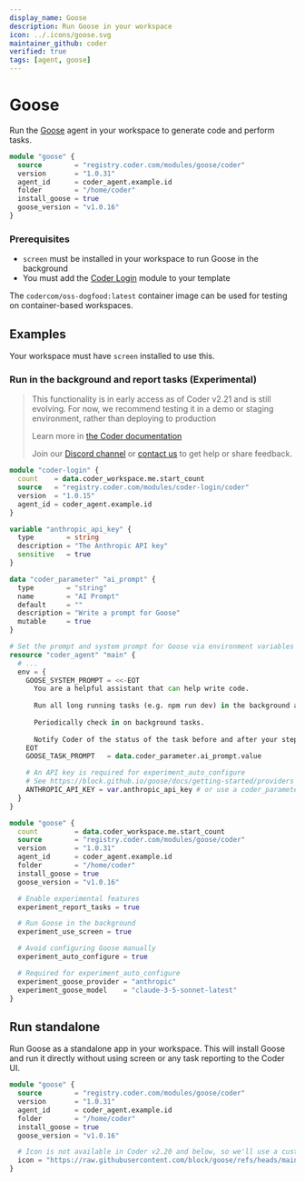```yaml
---
display_name: Goose
description: Run Goose in your workspace
icon: ../.icons/goose.svg
maintainer_github: coder
verified: true
tags: [agent, goose]
---
```


# Goose

Run the [Goose](https://block.github.io/goose/) agent in your workspace to generate code and perform tasks.

```tf
module "goose" {
  source        = "registry.coder.com/modules/goose/coder"
  version       = "1.0.31"
  agent_id      = coder_agent.example.id
  folder        = "/home/coder"
  install_goose = true
  goose_version = "v1.0.16"
}
```

### Prerequisites

- `screen` must be installed in your workspace to run Goose in the background
- You must add the [Coder Login](https://registry.coder.com/modules/coder-login) module to your template

The `codercom/oss-dogfood:latest` container image can be used for testing on container-based workspaces.

## Examples

Your workspace must have `screen` installed to use this.

### Run in the background and report tasks (Experimental)

> This functionality is in early access as of Coder v2.21 and is still evolving.
> For now, we recommend testing it in a demo or staging environment,
> rather than deploying to production
>
> Learn more in [the Coder documentation](https://coder.com/docs/tutorials/ai-agents)
>
> Join our [Discord channel](https://discord.gg/coder) or
> [contact us](https://coder.com/contact) to get help or share feedback.

```tf
module "coder-login" {
  count    = data.coder_workspace.me.start_count
  source   = "registry.coder.com/modules/coder-login/coder"
  version  = "1.0.15"
  agent_id = coder_agent.example.id
}

variable "anthropic_api_key" {
  type        = string
  description = "The Anthropic API key"
  sensitive   = true
}

data "coder_parameter" "ai_prompt" {
  type        = "string"
  name        = "AI Prompt"
  default     = ""
  description = "Write a prompt for Goose"
  mutable     = true
}

# Set the prompt and system prompt for Goose via environment variables
resource "coder_agent" "main" {
  # ...
  env = {
    GOOSE_SYSTEM_PROMPT = <<-EOT
      You are a helpful assistant that can help write code.
      
      Run all long running tasks (e.g. npm run dev) in the background and not in the foreground.
      
      Periodically check in on background tasks.
      
      Notify Coder of the status of the task before and after your steps.
    EOT
    GOOSE_TASK_PROMPT   = data.coder_parameter.ai_prompt.value

    # An API key is required for experiment_auto_configure
    # See https://block.github.io/goose/docs/getting-started/providers
    ANTHROPIC_API_KEY = var.anthropic_api_key # or use a coder_parameter
  }
}

module "goose" {
  count         = data.coder_workspace.me.start_count
  source        = "registry.coder.com/modules/goose/coder"
  version       = "1.0.31"
  agent_id      = coder_agent.example.id
  folder        = "/home/coder"
  install_goose = true
  goose_version = "v1.0.16"

  # Enable experimental features
  experiment_report_tasks = true

  # Run Goose in the background
  experiment_use_screen = true

  # Avoid configuring Goose manually
  experiment_auto_configure = true

  # Required for experiment_auto_configure
  experiment_goose_provider = "anthropic"
  experiment_goose_model    = "claude-3-5-sonnet-latest"
}
```

## Run standalone

Run Goose as a standalone app in your workspace. This will install Goose and run it directly without using screen or any task reporting to the Coder UI.

```tf
module "goose" {
  source        = "registry.coder.com/modules/goose/coder"
  version       = "1.0.31"
  agent_id      = coder_agent.example.id
  folder        = "/home/coder"
  install_goose = true
  goose_version = "v1.0.16"

  # Icon is not available in Coder v2.20 and below, so we'll use a custom icon URL
  icon = "https://raw.githubusercontent.com/block/goose/refs/heads/main/ui/desktop/src/images/icon.svg"
}
```
